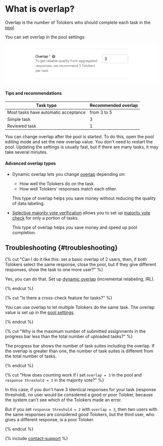 # What is overlap?

Overlap is the number of Tolokers who should complete each task in the [pool](../../glossary.md#pool).

You can set overlap in the pool settings:

![](../_images/location-job/overlap.png)

#### Tips and recommendations

| Task type                            | Recommended overlap |
|--------------------------------------|---------------------|
| Most tasks have automatic acceptance | from 3 to 5         |
| Simple task                          | 3                   |
| Reviewed task                        | 1                   |

You can change overlap after the pool is started. To do this, open the pool editing mode and set the new overlap value. You don't need to restart the pool. Updating the settings is usually fast, but if there are many tasks, it may take several minutes.

#### Advanced overlap types

- Dynamic overlap lets you change [overlap](dynamic-overlap.md) depending on:

    - How well the Tolokers do on the task.
    - How well Tolokers' responses match each other.

    This type of overlap helps you save money without reducing the quality of data labeling.

- [Selective majority vote verification](selective-mvote.md) allows you to set up [majority vote check](mvote.md) for only a portion of tasks.

    This type of overlap helps you save money and speed up pool completion.

## Troubleshooting {#troubleshooting}

{% cut "Can I do it like this: set a basic overlap of 2 users, then, if both Tolokers select the same response, close the pool, but if they give different responses, show the task to one more user?" %}

Yes, you can do that. Set up [dynamic overlap](dynamic-overlap.md) (incremental relabeling, IRL).

{% endcut %}

{% cut "Is there a cross-check feature for tasks?" %}

You can use overlap to let multiple Tolokers do the same task. The overlap value is set up in the [pool settings](pool-edit.md).

{% endcut %}

{% cut "Why is the maximum number of submitted assignments in the progress bar less than the total number of uploaded tasks?" %}

The progress bar shows the number of task suites including the overlap. If the overlap is greater than one, the number of task suites is different from the total number of tasks.

{% endcut %}

{% cut "How does counting work if I set `overlap = 3` in the pool and `response threshold = 3` in the majority vote?" %}

In this case, if you don't have 3 identical responses for your task (response threshold), no user would be considered a good or poor Toloker, because the system can't see which of the Tolokers made an error.

But if you set `response threshold = 2` with `overlap = 3`, then two users with the same responses are considered good Tolokers, but the third user, who gives a different response, is a poor Toloker.

{% endcut %}

{% include [contact-support](../_includes/contact-support.md) %}